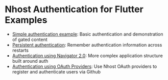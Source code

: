 # Nhost Authentication for Flutter Examples

* [Simple authentication example](https://github.com/nhost/nhost-dart/packages/nhost_flutter_auth/example/lib/simple_auth_example.dart): Basic authentication and demonstration of gated content
* [Persistent authentication](https://github.com/nhost/nhost-dart/packages/nhost_flutter_auth/example/lib/persistent_auth_example.dart): Remember authentication information across restarts
* [Authentication using Navigator 2.0](https://github.com/nhost/nhost-dart/packages/nhost_flutter_auth/example/lib/navigator_2_example.dart): More complex application structure built around auth
* [Authentication using OAuth Providers](https://github.com/nhost/nhost-dart/packages/nhost_flutter_auth/example/lib/oauth_providers_example.dart): Use Nhost OAuth providers to register and authenticate users via Github
